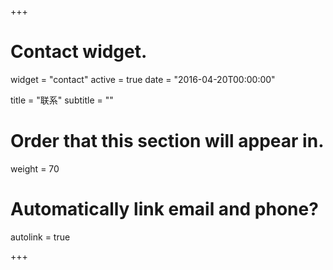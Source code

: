 +++
# Contact widget.
widget = "contact"
active = true
date = "2016-04-20T00:00:00"

title = "联系"
subtitle = ""

# Order that this section will appear in.
weight = 70

# Automatically link email and phone?
autolink = true

+++
